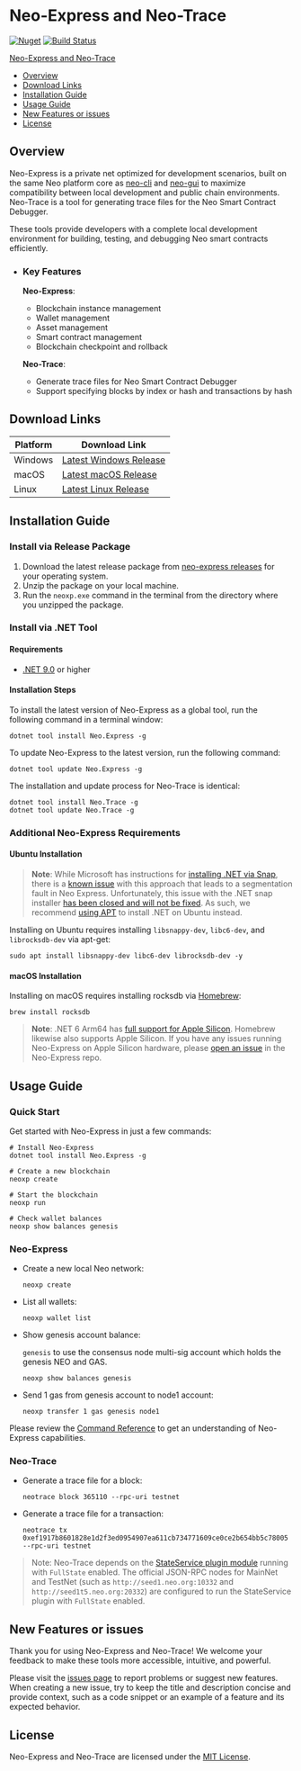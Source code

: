 <!-- markdownlint-enable -->
# Neo-Express and Neo-Trace

[![Nuget](https://img.shields.io/nuget/v/Neo.Express)](https://www.nuget.org/packages/Neo.Express/)
[![Build Status](https://dev.azure.com/ngdenterprise/Build/_apis/build/status/neo-project.neo-express?branchName=master)](https://dev.azure.com/ngdenterprise/Build/_build/latest?definitionId=2&branchName=master)

[Neo-Express and Neo-Trace](#neo-express-and-neo-trace)

- [Overview](#overview)
- [Download Links](#download-links)
- [Installation Guide](#installation-guide)
- [Usage Guide](#usage-guide)
- [New Features or issues](#new-features-or-issues)
- [License](#license)

## Overview

Neo-Express is a private net optimized for development scenarios, built on the same Neo platform core as [neo-cli](https://docs.neo.org/docs/en-us/node/cli/setup.html) and [neo-gui](https://docs.neo.org/docs/en-us/node/gui/install.html) to maximize compatibility between local development and public chain environments. Neo-Trace is a tool for generating trace files for the Neo Smart Contract Debugger.

These tools provide developers with a complete local development environment for building, testing, and debugging Neo smart contracts efficiently.

- ### Key Features

  **Neo-Express**:

  - Blockchain instance management
  - Wallet management
  - Asset management
  - Smart contract management
  - Blockchain checkpoint and rollback

  **Neo-Trace**:

  - Generate trace files for Neo Smart Contract Debugger
  - Support specifying blocks by index or hash and transactions by hash

## Download Links

| Platform | Download Link                                                |
| -------- | ------------------------------------------------------------ |
| Windows  | [Latest Windows Release](https://github.com/neo-project/neo-express/releases/latest) |
| macOS    | [Latest macOS Release](https://github.com/neo-project/neo-express/releases/latest) |
| Linux    | [Latest Linux Release](https://github.com/neo-project/neo-express/releases/latest) |

## Installation Guide

### Install via Release Package

1. Download the latest release package from [neo-express releases](https://github.com/neo-project/neo-express/releases) for your operating system.
2. Unzip the package on your local machine.
3. Run the `neoxp.exe` command in the terminal from the directory where you unzipped the package.

### Install via .NET Tool

#### Requirements

- [.NET 9.0](https://dotnet.microsoft.com/en-us/download/dotnet/9.0) or higher

#### Installation Steps

To install the latest version of Neo-Express as a global tool, run the following command in a terminal window:

```shell
dotnet tool install Neo.Express -g
```

To update Neo-Express to the latest version, run the following command:

```shell
dotnet tool update Neo.Express -g
```

The installation and update process for Neo-Trace is identical:

```shell
dotnet tool install Neo.Trace -g
dotnet tool update Neo.Trace -g
```

### Additional Neo-Express Requirements

#### Ubuntu Installation

> **Note**: While Microsoft has instructions for [installing .NET via Snap](https://docs.microsoft.com/en-us/dotnet/core/install/linux-snap), there is a [known issue](https://github.com/dotnet/runtime/issues/3775#issuecomment-534263315) with this approach that leads to a segmentation fault in Neo Express. Unfortunately, this issue with the .NET snap installer [has been closed and will not be fixed](https://github.com/dotnet/runtime/issues/3775#issuecomment-888676286). As such, we recommend [using APT](https://docs.microsoft.com/en-us/dotnet/core/install/linux-ubuntu) to install .NET on Ubuntu instead.

Installing on Ubuntu requires installing `libsnappy-dev`, `libc6-dev`, and `librocksdb-dev` via apt-get:

```shell
sudo apt install libsnappy-dev libc6-dev librocksdb-dev -y
```

#### macOS Installation

Installing on macOS requires installing rocksdb via [Homebrew](https://brew.sh/):

```shell
brew install rocksdb
```

> **Note**: .NET 6 Arm64 has [full support for Apple Silicon](https://devblogs.microsoft.com/dotnet/announcing-net-6/#arm64). Homebrew likewise also supports Apple Silicon. If you have any issues running Neo-Express on Apple Silicon hardware, please [open an issue](https://github.com/neo-project/neo-express/issues) in the Neo-Express repo.

## Usage Guide

### Quick Start

Get started with Neo-Express in just a few commands:

```shell
# Install Neo-Express
dotnet tool install Neo.Express -g

# Create a new blockchain
neoxp create

# Start the blockchain
neoxp run

# Check wallet balances
neoxp show balances genesis
```

### Neo-Express

- Create a new local Neo network:

  ```shell
  neoxp create
  ```

- List all wallets:

  ```shell
  neoxp wallet list
  ```

- Show genesis account balance:

  `genesis` to use the consensus node multi-sig account which holds the genesis NEO and GAS.

  ```shell
  neoxp show balances genesis
  ```

- Send 1 gas from genesis account to node1 account:

  ```shell
  neoxp transfer 1 gas genesis node1
  ```

Please review the [Command Reference](docs/command-reference.md) to get an understanding of Neo-Express capabilities.

### Neo-Trace

- Generate a trace file for a block:

  ```shell
  neotrace block 365110 --rpc-uri testnet
  ```

- Generate a trace file for a transaction:

  ```shell
  neotrace tx 0xef1917b8601828e1d2f3ed0954907ea611cb734771609ce0ce2b654bb5c78005 --rpc-uri testnet
  ```

> Note: Neo-Trace depends on the [StateService plugin module](https://github.com/neo-project/neo-modules/tree/master/src/StateService) running with `FullState` enabled. The official JSON-RPC nodes for MainNet and TestNet (such as `http://seed1.neo.org:10332` and `http://seed1t5.neo.org:20332`) are configured to run the StateService plugin with `FullState` enabled.

## New Features or issues

Thank you for using Neo-Express and Neo-Trace! We welcome your feedback to make these tools more accessible, intuitive, and powerful.

Please visit the [issues page](https://github.com/neo-project/neo-express/issues) to report problems or suggest new features. When creating a new issue, try to keep the title and description concise and provide context, such as a code snippet or an example of a feature and its expected behavior.

## License

Neo-Express and Neo-Trace are licensed under the [MIT License](https://github.com/neo-project/neo-express#MIT-1-ov-file).
